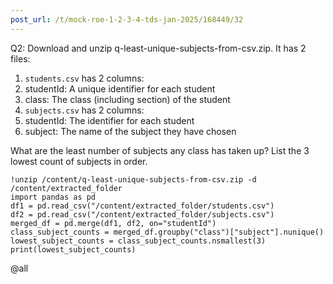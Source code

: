 ```yaml
---
post_url: /t/mock-roe-1-2-3-4-tds-jan-2025/168449/32
---
```

Q2: Download and unzip q-least-unique-subjects-from-csv.zip. It has 2 files:

1. `students.csv` has 2 columns:
2. studentId: A unique identifier for each student
3. class: The class (including section) of the student
4. `subjects.csv` has 2 columns:
5. studentId: The identifier for each student
6. subject: The name of the subject they have chosen

What are the least number of subjects any class has taken up? List the 3 lowest count of subjects in order.

```
!unzip /content/q-least-unique-subjects-from-csv.zip -d /content/extracted_folder
import pandas as pd
df1 = pd.read_csv("/content/extracted_folder/students.csv")
df2 = pd.read_csv("/content/extracted_folder/subjects.csv")
merged_df = pd.merge(df1, df2, on="studentId")
class_subject_counts = merged_df.groupby("class")["subject"].nunique()
lowest_subject_counts = class_subject_counts.nsmallest(3)
print(lowest_subject_counts)

```

@all